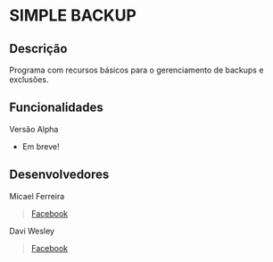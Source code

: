 # SIMPLE BACKUP #

## Descrição ##
Programa com recursos básicos para o gerenciamento de backups e exclusões.

## Funcionalidades ##
Versão Alpha <br />
- Em breve!


## Desenvolvedores ##

Micael Ferreira <br />
>[Facebook](https://www.facebook.com/micaelferreira.oficial)<br />
 
Davi Wesley <br />
>[Facebook](https://www.facebook.com/daviwesleyoliveira)<br />
